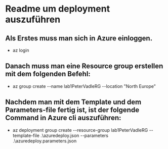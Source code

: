 # Readme um deployment auszuführen

## Als Erstes muss man sich in Azure einloggen.
* az login

## Danach muss man eine Resource group erstellen mit dem folgenden Befehl:
* az group create --name lab1PeterVadleRG --location "North Europe"

## Nachdem man mit dem Template und dem Parameters-file fertig ist, ist der folgende Command in Azure cli auszuführen:
* az deployment group create --resource-group lab1PeterVadleRG --template-file .\azuredeploy.json --parameters .\azuredeploy.parameters.json
